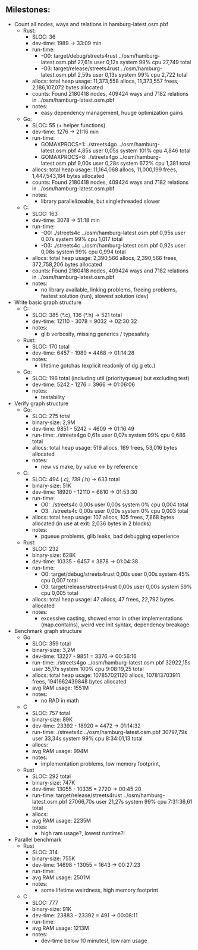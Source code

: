 ## Milestones: ##
- Count all nodes, ways and relations in hamburg-latest.osm.pbf
    - Rust:
        - SLOC: 36
        - dev-time: 1989 -> 33:09 min
        - run-time:
            - -O0: target/debug/streets4rust ../osm/hamburg-latest.osm.pbf  27,61s user 0,12s system 99% cpu 27,749 total
            - -O3: target/release/streets4rust ../osm/hamburg-latest.osm.pbf  2,59s user 0,13s system 99% cpu 2,722 total
        - allocs: total heap usage: 11,373,558 allocs, 11,373,557 frees, 2,186,107,072 bytes allocated
        - counts: Found 2180418 nodes, 409424 ways and 7182 relations in ../osm/hamburg-latest.osm.pbf
        - notes:
            - easy dependency management, huuge optimization gains
    - Go:
        - SLOC: 55 (+ helper functions)
        - dev-time: 1276 -> 21:16 min
        - run-time:
            - GOMAXPROCS=1: ./streets4go ../osm/hamburg-latest.osm.pbf  4,85s user 0,05s system 101% cpu 4,846 total
            - GOMAXPROCS=8: ./streets4go ../osm/hamburg-latest.osm.pbf  9,00s user 0,28s system 672% cpu 1,381 total
        - allocs: total heap usage: 11,164,068 allocs, 11,000,199 frees, 1,447,543,184 bytes allocated
        - counts: Found 2180418 nodes, 409424 ways and 7182 relations in ../osm/hamburg-latest.osm.pbf
        - notes:
            - library parallelizeable, but singlethreaded slower
    - C:
        - SLOC: 163
        - dev-time: 3078 -> 51:18 min
        - run-time:
            - -O0: ./streets4c ../osm/hamburg-latest.osm.pbf  0,95s user 0,07s system 99% cpu 1,017 total
            - -O3: ./streets4c ../osm/hamburg-latest.osm.pbf  0,92s user 0,08s system 99% cpu 0,994 total
        - allocs: total heap usage: 2,390,566 allocs, 2,390,566 frees, 372,758,206 bytes allocated
        - counts: Found 2180418 nodes, 409424 ways and 7182 relations in ../osm/hamburg-latest.osm.pbf
        - notes:
            - no library available, linking problems, freeing problems, fastest solution (run), slowest solution (dev)
- Write basic graph structure
    - C:
        - SLOC: 385 (\*.c), 136 (\*.h) -> 521 total
        - dev-time: 12110 - 3078 = 9032 -> 02:30:32
        - notes:
            - glib verbosity, missing generics / typesafety
    - Rust:
        - SLOC: 170 total
        - dev-time: 6457 - 1989 = 4468 -> 01:14:28
        - notes:
            - lifetime gotchas (explicit readonly of dg.g etc.)
    - Go:
        - SLOC: 196 total (including util (priorityqueue) but excluding test)
        - dev-time: 5242 - 1276 = 3966 -> 01:06:06
        - notes:
            - testability
- Verify graph structure
    - Go:
        - SLOC: 275 total
        - binary-size: 2,9M
        - dev-time: 9851 - 5242 = 4609 -> 01:16:49
        - run-time: ./streets4go 0,61s user 0,07s system 99% cpu 0,686 total
        - allocs: total heap usage: 519 allocs, 169 frees, 53,016 bytes allocated
        - notes:
            - new vs make, by value <-> by reference
    - C:
        - SLOC: 494 (*.c), 139 (*.h) -> 633 total
        - binary-size: 51K
        - dev-time: 18920 - 12110 = 6810 -> 01:53:30
        - run-time:
            - O0: ./streets4c  0,00s user 0,00s system 0% cpu 0,004 total
            - O3: ./streets4c  0,00s user 0,00s system 0% cpu 0,003 total
        - allocs: total heap usage: 107 allocs, 105 frees, 7,868 bytes allocated (in use at exit: 2,036 bytes in 2 blocks)
        - notes:
            - pqueue problems, glib leaks, bad debugging experience
    - Rust:
        - SLOC: 232
        - binary-size: 628K
        - dev-time: 10335 - 6457 = 3878 -> 01:04:38
        - run-time:
            - O0: target/debug/streets4rust  0,00s user 0,00s system 45% cpu 0,007 total
            - O3: target/release/streets4rust  0,00s user 0,00s system 59% cpu 0,005 total
        - allocs: total heap usage: 47 allocs, 47 frees, 22,792 bytes allocated
        - notes:
            - excessive casting, showed error in other implementations (map.contains), weird vec init syntax, dependency breakage
- Benchmark graph structure
    - Go
        - SLOC: 359 total
        - binary-size: 3,2M
        - dev-time: 13227 - 9851 = 3376 -> 00:56:16
        - run-time: ./streets4go ../osm/hamburg-latest.osm.pbf  32922,15s user 35,17s system 100% cpu 9:08:19,25 total
        - allocs: total heap usage: 107857021120 allocs, 107813703911 frees, 1941662439848 bytes allocated
        - avg RAM usage: 1551M
        - notes:
            - no RAD in math
    - C
        - SLOC: 757 total
        - binary-size: 89K
        - dev-time: 23392 - 18920 = 4472 -> 01:14:32
        - run-time: ./streets4c ../osm/hamburg-latest.osm.pbf  30797,79s user 33,34s system 99% cpu 8:34:01,13 total
        - allocs:
        - avg RAM usage: 994M
        - notes:
            - implementation problems, low memory footprint,
    - Rust
        - SLOC: 292 total
        - binary-size: 747K
        - dev-time: 13055 - 10335 = 2720 -> 00:45:20
        - run-time: target/release/streets4rust ../osm/hamburg-latest.osm.pbf  27066,70s user 21,27s system 99% cpu 7:31:36,61 total
        - allocs:
        - avg RAM usage: 2235M
        - notes:
            - high ram usage?, lowest runtime?!
- Parallel benchmark
    - Rust
        - SLOC: 314
        - binary-size: 755K
        - dev-time: 14698 - 13055 = 1643 -> 00:27:23
        - run-time:
        - avg RAM usage: 2501M
        - notes:
            - some lifetime weirdness, high memory footprint
    - C
        - SLOC: 777
        - binary-size: 91K
        - dev-time: 23883 - 23392 = 491 -> 00:08:11
        - run-time:
        - avg RAM usage: 1213M
        - notes:
            - dev-time below 10 minutes!, low ram usage
